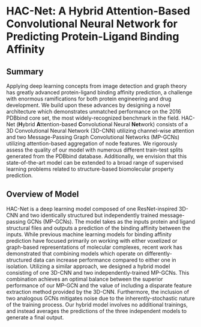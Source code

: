 # HAC-Net: A Hybrid Attention-Based Convolutional Neural Network for Predicting Protein-Ligand Binding Affinity

## Summary
Applying deep learning concepts from image detection and graph theory has greatly advanced protein-ligand binding affinity prediction, a challenge with enormous ramifications for both protein engineering and drug development. We build upon these advances by designing a novel architecture which demonstrates unmatched performance on the 2016 PDBbind core set, the most widely-recognized benchmark in the field. HAC-Net (**H**ybrid **A**ttention-based **C**onvolutional Neural **Net**work) consists of a 3D Convolutional Neural Network (3D-CNN) utilizing channel-wise attention and two Message-Passing Graph Convolutional Networks (MP-GCNs) utilizing attention-based aggregation of node features. We rigorously assess the quality of our model with numerous different train-test splits generated from the PDBbind database. Additionally, we envision that this state-of-the-art model can be extended to a broad range of supervised learning problems related to structure-based biomolecular property prediction. 

## Overview of Model
HAC-Net is a deep learning model composed of one ResNet-inspired 3D-CNN and two identically structured but independently trained message-passing GCNs (MP-GCNs). The model takes as the inputs protein and ligand structural files and outputs a prediction of the binding affinity between the inputs. While previous machine learning models for binding affinity prediction have focused primarily on working with either voxelized or graph-based representations of molecular complexes, recent work has demonstrated that combining models which operate on differently-structured data can increase performance compared to either one in isolation. Utilizing a similar approach, we designed a hybrid model consisting of one 3D-CNN and two independently-trained MP-GCNs. This combination achieves an optimal balance between the superior performance of our MP-GCN and the value of including a disparate feature extraction method provided by the 3D-CNN. Furthermore, the inclusion of two analogous GCNs mitigates noise due to the inherently-stochastic nature of the training process. Our hybrid model involves no additional trainings, and instead averages the predictions of the three independent models to generate a final output.
